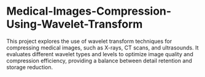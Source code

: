 # Medical-Images-Compression-Using-Wavelet-Transform
This project explores the use of wavelet transform techniques for compressing medical images, such as X-rays, CT scans, and ultrasounds. It evaluates different wavelet types and levels to optimize image quality and compression efficiency, providing a balance between detail retention and storage reduction.
